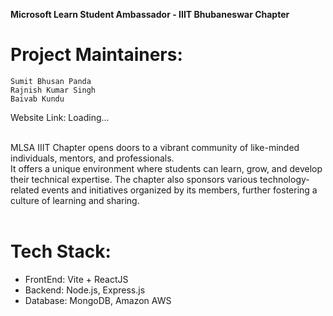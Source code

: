 **Microsoft Learn Student Ambassador - IIIT Bhubaneswar Chapter**
# Project Maintainers:
<a href="https://github.com/SumitPanda03" style="text-decoration: none;">`Sumit Bhusan Panda`</a> <br/>
<a href="https://github.com/rks-031/" style="text-decoration: none;">`Rajnish Kumar Singh`</a> <br/>
<a href="https://github.com/kundu-baivab" style="text-decoration: none;">`Baivab Kundu`</a> <br/>

Website Link: Loading...
<br/>
<br/>

MLSA IIIT Chapter opens doors to a vibrant community of like-minded individuals, mentors, and professionals. <br/> It offers a unique environment where students can learn, grow, and develop their technical expertise. The chapter also sponsors various technology-related events and initiatives organized by its members, further fostering a culture of learning and sharing.
<br/><br/>

# Tech Stack:
<ul>
  <li>FrontEnd: Vite + ReactJS </li>
  <li>Backend: Node.js, Express.js </li>
  <li>Database: MongoDB, Amazon AWS </li>
</ul>
